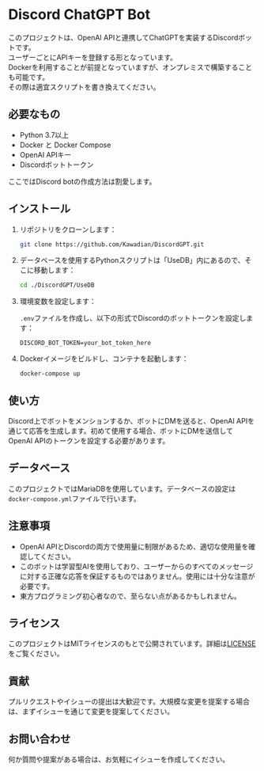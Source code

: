 # Discord ChatGPT Bot

このプロジェクトは、OpenAI APIと連携してChatGPTを実装するDiscordボットです。<br>
ユーザーごとにAPIキーを登録する形となっています。<br>
Dockerを利用することが前提となっていますが、オンプレミスで構築することも可能です。<br>
その際は適宜スクリプトを書き換えてください。

## 必要なもの

- Python 3.7以上
- Docker と Docker Compose
- OpenAI APIキー
- Discordボットトークン

ここではDiscord botの作成方法は割愛します。

## インストール

1. リポジトリをクローンします：

    ```bash
    git clone https://github.com/Kawadian/DiscordGPT.git
    ```

2. データベースを使用するPythonスクリプトは「UseDB」内にあるので、そこに移動します：

    ```bash
    cd ./DiscordGPT/UseDB
    ```

3. 環境変数を設定します：

    `.env`ファイルを作成し、以下の形式でDiscordのボットトークンを設定します：

    ```
    DISCORD_BOT_TOKEN=your_bot_token_here
    ```

4. Dockerイメージをビルドし、コンテナを起動します：

    ```bash
    docker-compose up
    ```

## 使い方

Discord上でボットをメンションするか、ボットにDMを送ると、OpenAI APIを通じて応答を生成します。初めて使用する場合、ボットにDMを送信してOpenAI APIのトークンを設定する必要があります。

## データベース

このプロジェクトではMariaDBを使用しています。データベースの設定は`docker-compose.yml`ファイルで行います。

## 注意事項

- OpenAI APIとDiscordの両方で使用量に制限があるため、適切な使用量を確認してください。
- このボットは学習型AIを使用しており、ユーザーからのすべてのメッセージに対する正確な応答を保証するものではありません。使用には十分な注意が必要です。
- 東方プログラミング初心者なので、至らない点があるかもしれません。

## ライセンス

このプロジェクトはMITライセンスのもとで公開されています。詳細は[LICENSE](../LICENSE)をご覧ください。

## 貢献

プルリクエストやイシューの提出は大歓迎です。大規模な変更を提案する場合は、まずイシューを通じて変更を提案してください。

## お問い合わせ

何か質問や提案がある場合は、お気軽にイシューを作成してください。